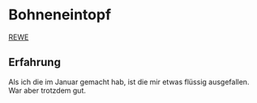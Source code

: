 # Bohneneintopf

[REWE](https://www.rewe.de/rezepte/vegetarischer-bohneneintopf/?icid=int_website_stationary_was-koche-ich-heute_klickRezeptvegetarischer-bohneneintopf_blt129e9a0cea74f46c_nn_nn_nn)

## Erfahrung

Als ich die im Januar gemacht hab, ist die mir etwas flüssig ausgefallen. War aber trotzdem gut.

